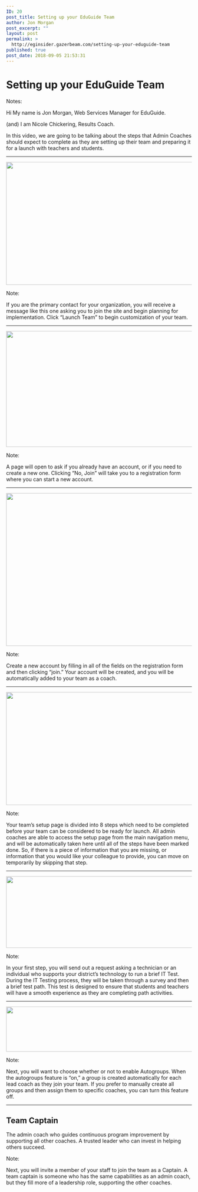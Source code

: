 ```yaml
---
ID: 20
post_title: Setting up your EduGuide Team
author: Jon Morgan
post_excerpt: ""
layout: post
permalink: >
  http://eginsider.gazerbeam.com/setting-up-your-eduguide-team
published: true
post_date: 2018-09-05 21:53:31
---
```

# Setting up your EduGuide Team

Notes:

Hi My name is Jon Morgan, Web Services Manager for EduGuide.

(and) I am Nicole Chickering, Results Coach.

In this video, we are going to be talking about the steps that Admin Coaches should expect to complete as they are setting up their team and preparing it for a launch with teachers and students.

---

<img title="" src="http://eginsider.gazerbeam.com/wp-content/uploads/2018/09/null.png" alt="" width="624" height="333" />

Note:

If you are the primary contact for your organization, you will receive a message like this one asking you to join the site and begin planning for implementation. Click “Launch Team” to begin customization of your team.

---

<img title="" src="http://eginsider.gazerbeam.com/wp-content/uploads/2018/09/null-1.png" alt="" width="624" height="314" />

Note:

A page will open to ask if you already have an account, or if you need to create a new one. Clicking “No, Join” will take you to a registration form where you can start a new account.

---

<img title="" src="http://eginsider.gazerbeam.com/wp-content/uploads/2018/09/null-2.png" alt="" width="624" height="414" />

Note:

Create a new account by filling in all of the fields on the registration form and then clicking “join.” Your account will be created, and you will be automatically added to your team as a coach.

---

<img title="" src="http://eginsider.gazerbeam.com/wp-content/uploads/2018/09/null-3.png" alt="" width="624" height="306" />

Note:

Your team’s setup page is divided into 8 steps which need to be completed before your team can be considered to be ready for launch. All admin coaches are able to access the setup page from the main navigation menu, and will be automatically taken here until all of the steps have been marked done. So, if there is a piece of information that you are missing, or information that you would like your colleague to provide, you can move on temporarily by skipping that step.

---

<img title="" src="http://eginsider.gazerbeam.com/wp-content/uploads/2018/09/null-4.png" alt="" width="624" height="194" />

Note:

In your first step, you will send out a request asking a technician or an individual who supports your district’s technology to run a brief IT Test. During the IT Testing process, they will be taken through a survey and then a brief test path. This test is designed to ensure that students and teachers will have a smooth experience as they are completing path activities.

---

<img title="" src="http://eginsider.gazerbeam.com/wp-content/uploads/2018/09/null-5.png" alt="" width="624" height="122" />

Note:

Next, you will want to choose whether or not to enable Autogroups. When the autogroups feature is “on,” a group is created automatically for each lead coach as they join your team. If you prefer to manually create all groups and then assign them to specific coaches, you can turn this feature off.

---

## Team Captain

The admin coach who guides continuous program improvement by supporting all other coaches. A trusted leader who can invest in helping others succeed.

Note:

Next, you will invite a member of your staff to join the team as a Captain. A team captain is someone who has the same capabilities as an admin coach, but they fill more of a leadership role, supporting the other coaches.
